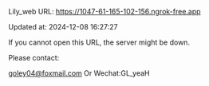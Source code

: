 Lily_web URL: https://1047-61-165-102-156.ngrok-free.app

Updated at: 2024-12-08 16:27:27

If you cannot open this URL, the server might be down.

Please contact: 

goley04@foxmail.com Or Wechat:GL_yeaH